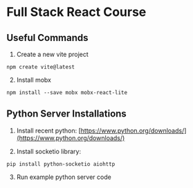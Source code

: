 # Full Stack React Course

## Useful Commands

1. Create a new vite project

```
npm create vite@latest
```

2. Install mobx

```
npm install --save mobx mobx-react-lite
```

## Python Server Installations

1. Install recent python:
[https://www.python.org/downloads/](https://www.python.org/downloads/)

2. Install socketio library:

```
pip install python-socketio aiohttp
```

3. Run example python server code
